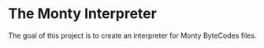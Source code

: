 # The Monty Interpreter

The goal of this project is to create an interpreter for Monty ByteCodes files.
